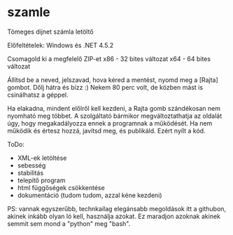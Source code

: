 # szamle
Tömeges dijnet számla letöltő

Előfeltételek: Windows és .NET 4.5.2

Csomagold ki a megfelelő ZIP-et
x86 - 32 bites változat
x64 - 64 bites változat

Állítsd be a neved, jelszavad, hova kéred a mentést, nyomd meg a [Rajta] gombot.
Dőlj hátra és bízz :)
Nekem 80 perc volt, de közben mást is csinálhatsz a géppel.

Ha elakadna, mindent előlről kell kezdeni, a Rajta gomb szándékosan nem nyomható meg többet.
A szolgáltató bármikor megváltoztathatja az oldalát úgy, hogy megakadályozza ennek a programnak a működését. Ha nem működik és értesz hozzá, javítsd meg, és publikáld. Ezért nyílt a kód.

ToDo: 
- XML-ek letöltése
- sebesség
- stabilitás
- telepítő program
- html függőségek csökkentése
- dokumentáció (tudom tudom, azzal kéne kezdeni)

PS: vannak egyszerűbb, technkailag elegánsabb megoldások itt a githubon, akinek inkább olyan ló kell, használja azokat. Ez maradjon azoknak akinek semmit sem mond a "python" meg "bash".
